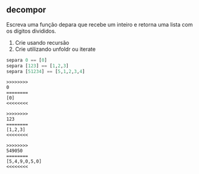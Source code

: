 ## decompor
[](solver.hs)
Escreva uma função depara que recebe um inteiro e retorna uma lista com os dígitos divididos.

1. Crie usando recursão
2. Crie utilizando unfoldr ou iterate

```hs
separa 0 == [0]
separa [123] == [1,2,3]
separa [51234] == [5,1,2,3,4]
```

```
>>>>>>>>
0
========
[0]
<<<<<<<<

>>>>>>>>
123
========
[1,2,3]
<<<<<<<<

>>>>>>>>
549050
========
[5,4,9,0,5,0]
<<<<<<<<


```
